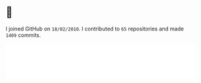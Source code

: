 # 👋

I joined GitHub on `18/02/2010`.
I contributed to `65` repositories and made `1409` commits.

<img src="https://github.com/hongaar/hongaar/blob/main/.cache/languages.svg">
